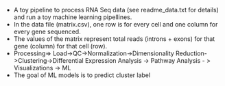 * A toy pipeline to process RNA Seq data (see readme_data.txt for details) and run a toy machine learning pipellines.
* In the data file (matrix.csv), one row is for every cell and one column for every gene sequenced. 
* The values of the matrix represent total reads (introns + exons) for that gene (column) for that cell (row).
* Processing=> Load->QC->Normalization->Dimensionality Reduction->Clustering->Differential Expression Analysis -> Pathway Analysis - > Visualizations -> ML
* The goal of ML models is to predict cluster label
